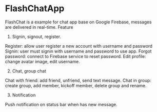 # FlashChatApp
FlashChat is a example for chat app base on Google Firebase, messages are delivered in real-time.
Feature
1. Signin, signout, register.

Register: allow user register a new account with username and password
Signin: user must signin with username and password to use app.
Forgot password: connect to Firebase service to reset password.
Edit profile: change avatar image, edit username.

2. Chat, group chat

Chat with friend: add friend, unfriend, send text message.
Chat in group: create group, add member, kickoff member, delete group and rename.

3. Notification

Push notification on status bar when has new message.
